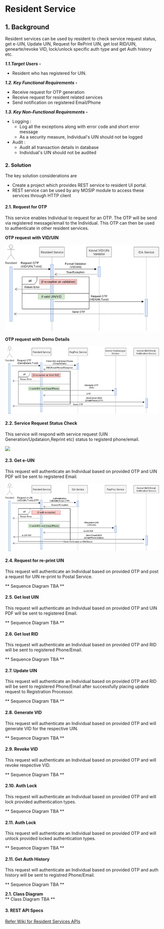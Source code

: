 # Resident Service

## 1. Background       

Resident services can be used by resident to check service request status, get e-UIN, Update UIN, Request for RePrint UIN, get lost RID/UIN, genearte/revoke VID, lock/unlock specific auth type and get Auth history etc. 


***1.1.Target Users -***  
-  Resident who has registered for UIN.    
  

***1.2. Key Functional Requirements -***   
-	Receive request for OTP generation
-	Receive request for resident related services
-	Send notification on registered Email/Phone

***1.3. Key Non-Functional Requirements -***   

-	Logging :
	-	Log all the exceptions along with error code and short error message
	-	As a security measure, Individual's UIN should not be logged
-	Audit :
	-	Audit all transaction details in database
	-	Individual's UIN should not be audited     

### 2.	Solution    

The key solution considerations are   
- Create a project which provides REST service to resident UI portal.     
- REST service can be used by any MOSIP module to access these services through HTTP client   



#### 2.1. Request for OTP

This service enables Individual to request for an OTP. The OTP will be send via registered message/email to the Individual. This OTP can then be used to authenticate in other resident services.

**OTP request with VID/UIN**

![](_images/RS-Uin-VidOTPReq.png)   

**OTP request with Demo Details**

![](_images/RS-DemoOTPReq.png) 

#### 2.2. Service Request Status Check 

This service will respond with service request (UIN Generation/Updataion,Reprint etc) status to registerd phone/email.

![](_images/iRS-StatusCheckReq.png) 

#### 2.3. Get e-UIN 

This request will authenticate an Individual based on provided OTP and UIN PDF will be sent to registered Email.

![](_images/RS-e-UINReq.png) 


#### 2.4. Request for re-print UIN

This request will authenticate an Individual based on provided OTP and post a request for UIN re-print to Postal Service.

** Sequence Diagram TBA **

#### 2.5. Get lost UIN

This request will authenticate an Individual based on provided OTP and UIN PDF will be sent to registered Email.

** Sequence Diagram TBA **

#### 2.6. Get lost RID

This request will authenticate an Individual based on provided OTP and RID will be sent to registered Phone/Email.

** Sequence Diagram TBA **

#### 2.7. Update UIN

This request will authenticate an Individual based on provided OTP and RID will be sent to registered Phone/Email after successfully placing update request to Registration Processor.

** Sequence Diagram TBA **

#### 2.8. Generate VID
This request will authenticate an Individual based on provided OTP and will generate VID for the respective UIN.

** Sequence Diagram TBA **

#### 2.9. Revoke VID
This request will authenticate an Individual based on provided OTP and will revoke respective VID.
      
** Sequence Diagram TBA **
      
#### 2.10. Auth Lock
This request will authenticate an Individual based on provided OTP and will lock provided authentication types.

** Sequence Diagram TBA **
   
#### 2.11. Auth Lock
This request will authenticate an Individual based on provided OTP and will unlock provided locked authentication types.

** Sequence Diagram TBA **

#### 2.11. Get Auth History
This request will authenticate an Individual based on provided OTP and auth history will be sent to registred Phone/Email.

** Sequence Diagram TBA **
   

**2.1.	Class Diagram**   
** Class Diagram TBA **


#### 3. REST API Specs

[Refer Wiki for Resident Services APIs](https://github.com/mosip/mosip/wiki/Resident-Service-APIs) 